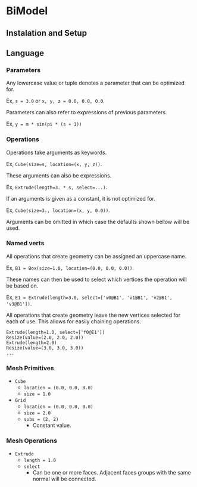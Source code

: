 # BiModel

## Instalation and Setup

## Language

### Parameters
Any lowercase value or tuple denotes a parameter that can be optimized for.

Ex, `s = 3.0` or `x, y, z = 0.0, 0.0, 0.0`.

Parameters can also refer to expressions of previous parameters.

Ex, `y = m * sin(pi * (s + 1))`

### Operations
Operations take arguments as keywords.

Ex, `Cube(size=s, location=(x, y, z))`.

These arguments can also be expressions.

Ex, `Extrude(length=3. * s, select=...)`.

If an arguments is given as a constant, it is not optimized for.

Ex, `Cube(size=3., location=(x, y, 0.0))`.

Arguments can be omitted in which case the defaults shown bellow will be used.

### Named verts

All operations that create geometry can be assigned an uppercase name.

Ex, `B1 = Box(size=1.0, location=(0.0, 0.0, 0.0))`.

These names can then be used to select which vertices the operation will be based on.

Ex, `E1 = Extrude(length=3.0, select=['v0@B1', 'v1@B1', 'v2@B1', 'v3@B1'])`.

All operations that create geometry leave the new vertices selected for each of use. This allows for easily chaining operations.

```
Extrude(length=1.0, select=['f0@E1'])
Resize(value=(2.0, 2.0, 2.0))
Extrude(length=2.0)
Resize(value=(3.0, 3.0, 3.0))
...
```


### Mesh Primitives

* `Cube`
    - `location = (0.0, 0.0, 0.0)` 
    - `size = 1.0`
* `Grid`
    - `location = (0.0, 0.0, 0.0)` 
    - `size = 2.0`
    - `subs = (2, 2)`
        - Constant value.

### Mesh Operations

* `Extrude`
    - `length = 1.0`
    - `select`
        - Can be one or more faces. Adjacent faces groups with the same normal will be connected.
